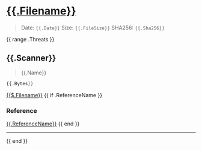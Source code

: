 # [{{.Filename}}]({{.Path}})
> Date: `{{.Date}}`
> Size: `{{.FileSize}}`
> SHA256: `{{.Sha256}}`

{{ range .Threats }}

## {{.Scanner}}

> {{.Name}}

```nasm
{{.Bytes}}
```

[{{$.Filename}}]({{$.Path}})
{{ if .ReferenceName }}

### Reference

[{{.ReferenceName}}]({{.ReferencePath}})
{{ end }}

---
{{ end }}